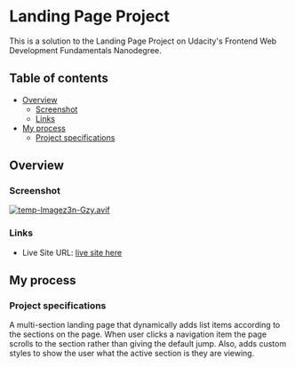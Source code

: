 # Landing Page Project

This is a solution to the Landing Page Project on Udacity's Frontend Web Development Fundamentals Nanodegree.

## Table of contents

- [Overview](#overview)
  - [Screenshot](#screenshot)
  - [Links](#links)
- [My process](#my-process)
  - [Project specifications](#project-specifications)


## Overview

### Screenshot

[![temp-Imagez3n-Gzy.avif](https://i.postimg.cc/PJZyXB1F/temp-Imagez3n-Gzy.avif)](https://postimg.cc/1VmwM7Cp)

### Links

- Live Site URL: [live site here](https://lindseyl0u.github.io/LandingPageProject/)

## My process

### Project specifications

A multi-section landing page that dynamically adds list items according to the sections on the page. When user clicks a navigation item the page scrolls to the section rather than giving the default jump. Also, adds custom styles to show the user what the active section is they are viewing.


